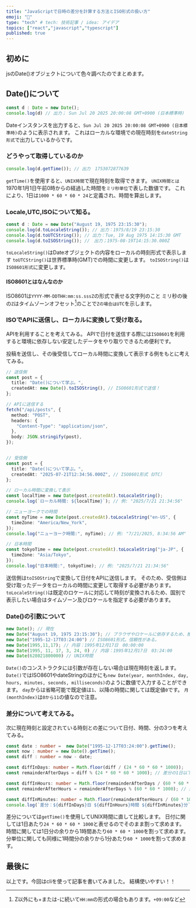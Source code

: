 ```yaml
---
title: "JavaScriptで日時の差分を計算する方法とISO形式の扱い方"
emoji: "📑"
type: "tech" # tech: 技術記事 / idea: アイデア
topics: ["react","javascript","typescript"]
published: true
---
```

## 初めに
jsのDate()オブジェクトについて色々調べたのでまとめます。
## Date()について
```ts
const d : Date = new Date();
console.log(d) // 出力； Sun Jul 20 2025 20:00:08 GMT+0900 (日本標準時)
```
Dateインスタンスを出力すると、`Sun Jul 20 2025 20:00:08 GMT+0900 (日本標準時)`のように表示されます。
これはローカルな環境での現在時刻を`dateString形式`で出力しているからです。

### どうやって取得しているのか
```ts
console.log(d.getTime()); // 出力　1753072877639
```
`getTime()`を使用すると、`UNIX時間`で現在時刻を取得できます。
`UNIX時間とは`1970年1月1日午前0時からの経過した時間を`ミリ秒単位`で表した数値です。
これにより、1日は`1000 * 60 * 60 * 24`と定義され、時間を算出します。

### Locale,UTC,ISOについて知る。
```ts
const d : Date = new Date("August 19, 1975 23:15:30");
console.log(d.toLocaleString()); // 出力：1975/8/19 23:15:30
console.log(d.toUTCString()); // 出力：Tue, 19 Aug 1975 14:15:30 GMT
console.log(d.toISOString()); //　出力；1975-08-19T14:15:30.000Z
```
`toLocaleString()`はDateオブジェクトの内容をローカルの時刻形式で表示します
`toUTCString()`は世界標準時(GMT)での時間に変更します。
`toISOString()`は`ISO8601形式`に変更します。
#### ISO8601とはなんなのか
ISO8601は`YYYY-MM-DDTHH:mm:ss.sssZ`の形式で表せる文字列のこと
ミリ秒の後の`Z`はタイムゾーンオフセット[^1]のことで`Zの場合はUTC`を示します。
[^1]: Z以外にも+または-に続いて`HH:mm`の形式の場合もあります。`+09:00`など

### ISOでAPIに送信し、ローカルに変換して受け取る。
APIを利用することを考えてみる。
APIで日付を送信する際には`ISO8601`を利用すると環境に依存しない安定したデータをやり取りできるため便利です。

投稿を送信し、その後受信してローカル時間に変換して表示する例をもとに考えてみる。
```ts
// 送信側
const post = {
  title: "Date()について学ぶ。",
  createdAt: new Date().toISOString(), // ISO8601形式で送信！
};

// APIに送信する
fetch("/api/posts", {
  method: "POST",
  headers: {
    "Content-Type": "application/json",
  },
  body: JSON.stringify(post),
});


// 受信側
const post = {
  title: "Date()について学ぶ。",
  createdAt: "2025-07-21T12:34:56.000Z", // ISO8601形式（UTC）
};

// ローカル時間に変換して表示
const localTime = new Date(post.createdAt).toLocaleString();
console.log(`ローカル時間: ${localTime}`); // 例: "2025/7/21 21:34:56"

// ニューヨークでの時間
const nyTime = new Date(post.createdAt).toLocaleString("en-US", {
  timeZone: "America/New_York",
});
console.log("ニューヨーク時間:", nyTime); // 例: "7/21/2025, 8:34:56 AM"

// 日本時間
const tokyoTime = new Date(post.createdAt).toLocaleString("ja-JP", {
  timeZone: "Asia/Tokyo",
});
console.log("日本時間:", tokyoTime); // 例: "2025/7/21 21:34:56"
```
送信側は`toISOString`で変換して日付をAPIに送信します。
そのため、受信側は受け取ったデータをローカルの時間に変更して取得する必要があります。
`toLocaleString()`は既定のロケールに対応して時刻が変換されるため、国別で表示したい場合はタイムゾーン及びロケールを指定する必要があります。

### Date()の引数について
```ts
new Date(); // 現在
new Date("August 19, 1975 23:15:30"); // ブラウザやロケールに依存するため、推奨されません
new Date("1995-12-17T03:24:00") // ISO8601形式。信頼性がある。
new Date(1995,11,17); // 内容：1995年12月17日　00:00:00
new Date(1995, 11, 17, 3, 24, 0) // 内容：1995年12月17日　03:24:00
new Date(628021800000) // UNIX時間
```
`Date()`のコンストラクタには引数が存在しない場合は現在時刻を返します。
`Date()`ではISO8601やdateStringのほかにも`new Date(year, monthIndex, day, hours, minutes, seconds, milliseconds)`のように数値で入力することができます。
`day`からは省略可能で既定値は`1`、以降の時間に関しては既定値`0`です。
`月(monthIndex)`は`0から11`の値なので注意。

### 差分について考えてみる。
次に現在時刻と設定されている時刻との差について日付、時間、分の3つを考えてみる。
```ts
const date : number =  new Date("1995-12-17T03:24:00").getTime();
const now : number = new Date().getTime();
const diff : number = now - date;

const diffInDays: number = Math.floor(diff / (24 * 60 * 60 * 1000));
const remainderAfterDays = diff % (24 * 60 * 60 * 1000); // 差分の1日以下の余りを取得

const diffInHours: number = Math.floor(remainderAfterDays / (60 * 60 * 1000));
const remainderAfterHours = remainderAfterDays % (60 * 60 * 1000); // 差分の1時間以下の余りを取得

const diffInMinutes: number = Math.floor(remainderAfterHours / (60 * 1000));
console.log(`差分：${diffInDays}日 ${diffInHours}時間 ${diffInMinutes}分`);
```
差分については`getTime()`を使用してUNIX時間に直して比較します。
日付に関しては1日あたり`24 * 60 * 60 * 1000`と表せるのでそのまま割って求めます。
時間に関しては1日分の余りから1時間あたり`60 * 60 * 1000`を割って求めます。
分単位に関しても同様に1時間分の余りから1分あたり`60 * 1000`を割って求めます。

## 最後に
以上です。今回はcliを使って記事を書いてみました。
結構使いやすい！！